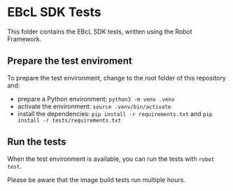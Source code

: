 # EBcL SDK Tests

This folder contains the EBcL SDK tests, written using the Robot Framework.

## Prepare the test enviroment

To prepare the test environment, change to the root folder of this repository and:

- prepare a Python environment: `python3 -m venv .venv`
- activate the environment: `source .venv/bin/activate`
- install the dependencies: `pip install -r requirements.txt` and `pip install -r tests/requirements.txt`

## Run the tests

When the test environment is available, you can run the tests with `robot test`.

Please be aware that the image build tests run multiple hours.
